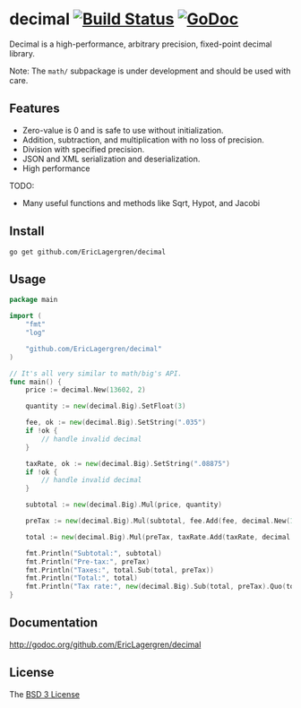 # decimal [![Build Status](https://travis-ci.org/EricLagergren/decimal.png?branch=master)](https://travis-ci.org/EricLagergren/decimal) [![GoDoc](https://godoc.org/github.com/EricLagergren/decimal?status.svg)](https://godoc.org/github.com/EricLagergren/decimal)

Decimal is a high-performance, arbitrary precision, fixed-point decimal library.

Note: The `math/` subpackage is under development and should be used with care.

## Features

 * Zero-value is 0 and is safe to use without initialization.
 * Addition, subtraction, and multiplication with no loss of precision.
 * Division with specified precision.
 * JSON and XML serialization and deserialization.
 * High performance

 TODO:
 * Many useful functions and methods like Sqrt, Hypot, and Jacobi

## Install

`go get github.com/EricLagergren/decimal`

## Usage

```go
package main

import (
    "fmt"
    "log"

    "github.com/EricLagergren/decimal"
)

// It's all very similar to math/big's API.
func main() {
	price := decimal.New(13602, 2)

	quantity := new(decimal.Big).SetFloat(3)

    fee, ok := new(decimal.Big).SetString(".035")
    if !ok {
        // handle invalid decimal
    }

    taxRate, ok := new(decimal.Big).SetString(".08875")
    if !ok {
        // handle invalid decimal
    }

    subtotal := new(decimal.Big).Mul(price, quantity)

    preTax := new(decimal.Big).Mul(subtotal, fee.Add(fee, decimal.New(1, 0)))

    total := new(decimal.Big).Mul(preTax, taxRate.Add(taxRate, decimal.New(1, 0)))

    fmt.Println("Subtotal:", subtotal)                                                   // Subtotal: 408.06
    fmt.Println("Pre-tax:", preTax)                                                      // Pre-tax: 422.3421
    fmt.Println("Taxes:", total.Sub(total, preTax))                                      // Taxes: 37.482861375
    fmt.Println("Total:", total)                                                         // Total: 459.824961375
    fmt.Println("Tax rate:", new(decimal.Big).Sub(total, preTax).Quo(total, preTax)) // Tax rate: 0.08875
}
```

## Documentation

http://godoc.org/github.com/EricLagergren/decimal

## License

The [BSD 3 License](https://github.com/EricLagergren/decimal/blob/master/LICENSE)
